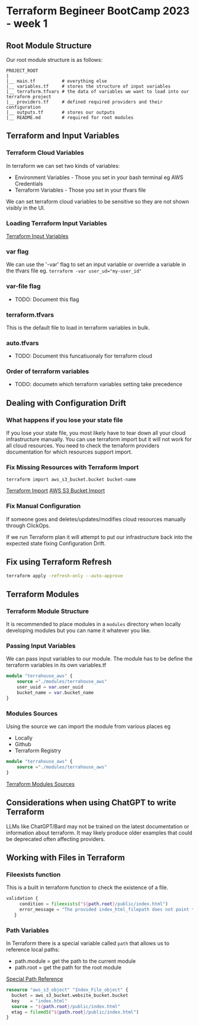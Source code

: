 # Terraform Begineer BootCamp 2023 - week 1

## Root Module Structure

Our root module structure is as follows:

```
PROJECT_ROOT
|
|__ main.tf          # everything else
|__ variables.tf     # stores the structure of input variables
|__ terraform.tfvars # the data of variables we want to load into our terraform project
|__ providers.tf     # defined required providers and their configuration
|__ outputs.tf       # stores our outputs
|__ README.md        # required for root modules
```

[](https://developer.hashicorp.com/terraform/language/modules/develop/structure)

## Terraform and Input Variables

### Terraform Cloud Variables

In terraform we can set two kinds of variables:
- Environment Variables - Those you set in your bash terminal eg AWS Credentials
- Terraform Variables - Those you set in your tfvars file

We can set terraform cloud variables to be sensitive so they are not shown visibly in the UI.

### Loading Terraform Input Variables

[Terraform Input Variables](https://developer.hashicorp.com/terraform/language/values/variables)

### var flag
We can use the '-var' flag to set an input variable or override a variable in the tfvars file eg. `terraform -var user_ud="my-user_id"`

### var-file flag
- TODO: Document this flag

### terraform.tfvars

This is the default file to load in terraform variables in bulk.

### auto.tfvars

- TODO: Document this funcatiuonaly fior terraform cloud

### Order of terraform variables 

- TODO: documetn which terraform variables setting take precedence

## Dealing with Configuration Drift

### What happens if you lose your state file

If you lose your state file, you most likely have to tear down all your cloud infrastructure manually. You can use terraform import but it will not work for all cloud resources. You need to check the terraform providers documentation for which resources support import. 

### Fix Missing Resources with Terraform Import 

`terraform import aws_s3_bucket.bucket bucket-name`

[Terraform Import](https://developer.hashicorp.com/terraform/cli/import)
[AWS S3 Bucket Import](https://registry.terraform.io/providers/hashicorp/aws/latest/docs/resources/s3_bucket#import)

### Fix Manual Configuration

If someone goes and deletes/updates/modifies cloud resources manually through ClickOps.

If we run Terraform plan it will attempt to put our infrastructure back into the expected state fixing Configuration Drift. 

## Fix using Terraform Refresh

```sh
terraform apply -refresh-only --auto-approve
```

## Terraform Modules

### Terraform Module Structure

It is recommended to place modules in a `modules` directory when locally developing modules but you can name it whatever you like.

### Passing Input Variables

We can pass input variables to our module.
The module has to be define the terraform variables in its own variables.tf

```tf
module "terrahouse_aws" {
    source ="./modules/terrahouse_aws"
    user_uuid = var.user_uuid
    bucket_name = var.bucket_name
}
```

### Modules Sources

Using the source we can import the module from various places eg 
- Locally
- Github
- Terraform Registry

```tf
module "terrahouse_aws" {
    source ="./modules/terrahouse_aws"
}
```

[Terraform Modules Sources](https://developer.hashicorp.com/terraform/language/modules/sources)

## Considerations when using ChatGPT to write Terraform

LLMs like ChatGPT/Bard may not be trained on the latest documentation or information about terraform. It may likely produce older examples that could be deprecated often affecting providers.

## Working with Files in Terraform

### Fileexists function

This is a built in terraform function to check the existence of a file. 

```tf
validation {
     condition = fileexists("${path.root}/public/index.html")
     error_message = "The provided index_html_filepath does not point to a valid file."
   }
```
### Path Variables

In Terraform there is a special variable called `path` that allows us to reference local paths:
- path.module = get the path to the current module
- path.root = get the path for the root module

[Special Path Reference](https://developer.hashicorp.com/terraform/language/expressions/references#filesystem-and-workspace-info)

```tf
resource "aws_s3_object" "Index_File_object" {
  bucket = aws_s3_bucket.website_bucket.bucket
  key    = "index.html"
  source = "${path.root}/public/index.html"
  etag = filemd5("${path.root}/public/index.html")
}
```

